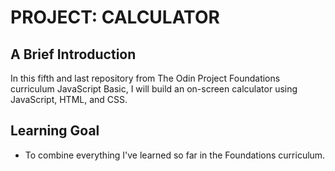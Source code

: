 # PROJECT: CALCULATOR

## A Brief Introduction
In this fifth and last repository from The Odin Project Foundations curriculum JavaScript Basic, I will build an on-screen calculator using JavaScript, HTML, and CSS.

## Learning Goal
- To combine everything I've learned so far in the Foundations curriculum.